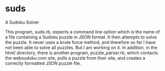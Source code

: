 # suds
A Sudoku Solver

This program, suds.rb, expects a command line option which is the name of a file containing a Sudoku puzzle in JSON format. It
then attempts to solve the puzzle. It never uses a brute force method, and therefore so far I have not been able to solve all puzzles.
But I am working on it. In addition, in the html/ directory, there is another program, puzzle_parser.rb, which contacts the websudoku.com
site, pulls a puzzle from their site, and creates a correctly formatted JSON puzzle file.

